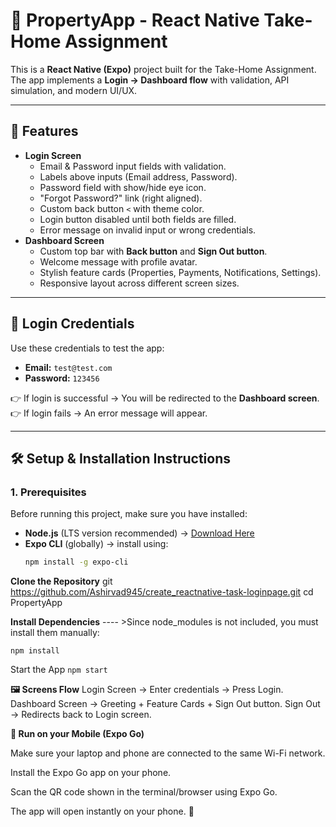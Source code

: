 # 📱 PropertyApp - React Native Take-Home Assignment

This is a **React Native (Expo)** project built for the Take-Home Assignment.  
The app implements a **Login → Dashboard flow** with validation, API simulation, and modern UI/UX.  

---

## 🚀 Features
- **Login Screen**
  - Email & Password input fields with validation.
  - Labels above inputs (Email address, Password).
  - Password field with show/hide eye icon.
  - "Forgot Password?" link (right aligned).
  - Custom back button `<` with theme color.
  - Login button disabled until both fields are filled.
  - Error message on invalid input or wrong credentials.
- **Dashboard Screen**
  - Custom top bar with **Back button** and **Sign Out button**.
  - Welcome message with profile avatar.
  - Stylish feature cards (Properties, Payments, Notifications, Settings).
  - Responsive layout across different screen sizes.

---

## 🔑 Login Credentials
Use these credentials to test the app:

- **Email:** `test@test.com`  
- **Password:** `123456`  

👉 If login is successful → You will be redirected to the **Dashboard screen**.  
👉 If login fails → An error message will appear.  

---

## 🛠️ Setup & Installation Instructions

### 1. Prerequisites
Before running this project, make sure you have installed:
- **Node.js** (LTS version recommended) → [Download Here](https://nodejs.org/)
- **Expo CLI** (globally) → install using:
  ```bash
  npm install -g expo-cli


**Clone the Repository**
git https://github.com/Ashirvad945/create_reactnative-task-loginpage.git
cd PropertyApp

**Install Dependencies**     ---- >Since node_modules is not included, you must install them manually:

`npm install`

 Start the App
 `npm start`




**🖼️ Screens Flow**
Login Screen → Enter credentials → Press Login.
Dashboard Screen → Greeting + Feature Cards + Sign Out button.
Sign Out → Redirects back to Login screen.


**📲 Run on your Mobile (Expo Go)**

Make sure your laptop and phone are connected to the same Wi-Fi network.

Install the Expo Go app on your phone.

Scan the QR code shown in the terminal/browser using Expo Go.

The app will open instantly on your phone. 🎉
